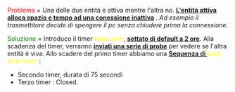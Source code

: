  <span style=color:red>Problema</span> = Una delle due entità è attiva mentre l'altra no. <b><u>L'entità attiva alloca spazio e tempo ad una conessione inattiva</b></u> . *Ad esempio il trasmettitore decide di spengere il pc senza chiudere prima la connessione.*

<span style=color:green>Soluzione</span> = Introduco il timer <span style=color:yellow>keep alive</span>, <b><u>settato di default a 2 ore</u></b>. 
Alla scadenza del timer, verranno <b><u>inviati una serie di probe</u></b> per vedere se l'altra entità è viva. 
Allo scadere del primo timer abbiamo una <b><u>Sequenza di </u></b> <span style=color:yellow>keep alive timer</span> : 
- Secondo timer, durata di 75 secondi 
- Terzo timer : Closed. 